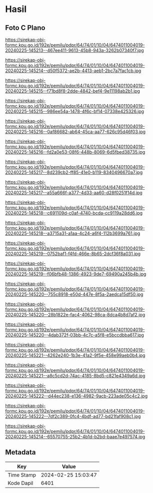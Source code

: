 # Hasil

## Foto C Plano

https://sirekap-obj-formc.kpu.go.id/192e/pemilu/pdpr/64/74/01/10/04/6474011004019-20240225-145213--467ee411-9613-45b8-943a-3262b07340f7.jpg

https://sirekap-obj-formc.kpu.go.id/192e/pemilu/pdpr/64/74/01/10/04/6474011004019-20240225-145214--d50f5372-ae2b-4413-aeb1-2bc7a7fac1cb.jpg

https://sirekap-obj-formc.kpu.go.id/192e/pemilu/pdpr/64/74/01/10/04/6474011004019-20240225-145215--f71bd8f8-2dde-4842-bef4-9e11198ab2b1.jpg

https://sirekap-obj-formc.kpu.go.id/192e/pemilu/pdpr/64/74/01/10/04/6474011004019-20240225-145215--986ee54a-1478-4f6c-bf14-07338e425326.jpg

https://sirekap-obj-formc.kpu.go.id/192e/pemilu/pdpr/64/74/01/10/04/6474011004019-20240225-145216--0af86682-ab64-45ca-aa77-626c95d46f03.jpg

https://sirekap-obj-formc.kpu.go.id/192e/pemilu/pdpr/64/74/01/10/04/6474011004019-20240225-145216--fd2a0e53-08f6-448b-8069-6d5fbed38735.jpg

https://sirekap-obj-formc.kpu.go.id/192e/pemilu/pdpr/64/74/01/10/04/6474011004019-20240225-145217--8d239cb2-ff85-41e0-b119-8340496670a7.jpg

https://sirekap-obj-formc.kpu.go.id/192e/pemilu/pdpr/64/74/01/10/04/6474011004019-20240225-145217--a55a666f-a377-4d33-aa60-d28f0251f14d.jpg

https://sirekap-obj-formc.kpu.go.id/192e/pemilu/pdpr/64/74/01/10/04/6474011004019-20240225-145218--c691109d-c0af-4740-bcda-cc9119a28dd6.jpg

https://sirekap-obj-formc.kpu.go.id/192e/pemilu/pdpr/64/74/01/10/04/6474011004019-20240225-145218--a3715a31-a1aa-4c24-a6f4-112b3699a761.jpg

https://sirekap-obj-formc.kpu.go.id/192e/pemilu/pdpr/64/74/01/10/04/6474011004019-20240225-145219--0752baf1-f4fd-466e-8b65-2dcf36f8a031.jpg

https://sirekap-obj-formc.kpu.go.id/192e/pemilu/pdpr/64/74/01/10/04/6474011004019-20240225-145219--f06bfb48-1386-4923-9de7-69490a245b4b.jpg

https://sirekap-obj-formc.kpu.go.id/192e/pemilu/pdpr/64/74/01/10/04/6474011004019-20240225-145220--755c8918-e50d-447e-8f5a-2aedca15df50.jpg

https://sirekap-obj-formc.kpu.go.id/192e/pemilu/pdpr/64/74/01/10/04/6474011004019-20240225-145220--28b1822e-fac4-4062-98ca-8dca4b8d7af2.jpg

https://sirekap-obj-formc.kpu.go.id/192e/pemilu/pdpr/64/74/01/10/04/6474011004019-20240225-145220--4dab372f-03bb-4c7c-a5f8-e5bccdbba617.jpg

https://sirekap-obj-formc.kpu.go.id/192e/pemilu/pdpr/64/74/01/10/04/6474011004019-20240225-145221--4262e240-1b3e-41a2-9f5e-458e99aeb0b4.jpg

https://sirekap-obj-formc.kpu.go.id/192e/pemilu/pdpr/64/74/01/10/04/6474011004019-20240225-145221--a8c5cd2d-74ac-4185-8bd5-c821e4349a6d.jpg

https://sirekap-obj-formc.kpu.go.id/192e/pemilu/pdpr/64/74/01/10/04/6474011004019-20240225-145222--d44ec238-e136-4982-9acb-223ade05c4c2.jpg

https://sirekap-obj-formc.kpu.go.id/192e/pemilu/pdpr/64/74/01/10/04/6474011004019-20240225-145222--7df2c389-0fc4-4bdf-ad77-bd21faf908c1.jpg

https://sirekap-obj-formc.kpu.go.id/192e/pemilu/pdpr/64/74/01/10/04/6474011004019-20240225-145214--65570755-25b2-4b1d-b2bd-baae7e497574.jpg


## Metadata

| Key        | Value               |
| ---------- | ------------------- |
| Time Stamp | 2024-02-25 15:03:47 |
| Kode Dapil | 6401                |



